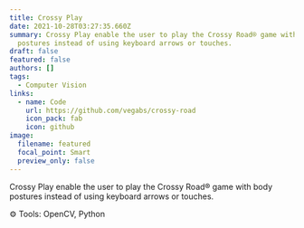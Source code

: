 ```yaml
---
title: Crossy Play
date: 2021-10-28T03:27:35.660Z
summary: Crossy Play enable the user to play the Crossy Road® game with body
  postures instead of using keyboard arrows or touches.
draft: false
featured: false
authors: []
tags:
  - Computer Vision
links:
  - name: Code
    url: https://github.com/vegabs/crossy-road
    icon_pack: fab
    icon: github
image:
  filename: featured
  focal_point: Smart
  preview_only: false
---
```

Crossy Play enable the user to play the Crossy Road® game with body postures instead of using keyboard arrows or touches.

⚙️ Tools: OpenCV, Python